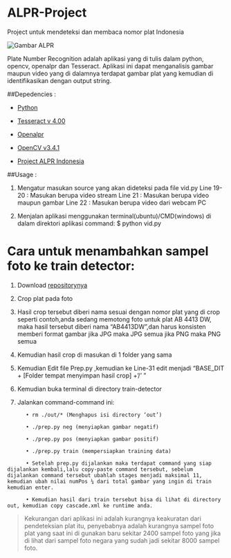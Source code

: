 # ALPR-Project
Project untuk mendeteksi dan membaca nomor plat Indonesia

![Gambar ALPR](https://image.ibb.co/gObDap/tes.jpg)

Plate Number Recognition adalah aplikasi yang di tulis dalam python, opencv, openalpr dan Tesseract. Aplikasi ini dapat menganalisis gambar maupun video yang di dalamnya terdapat gambar plat yang kemudian di identifikasikan dengan output string.

##Depedencies :

-	[Python](https://www.python.org/downloads/)

-	[Tesseract v 4.00](https://github.com/tesseract-ocr/tesseract )

-	[Openalpr]( https://github.com/openalpr/openalpr )

-	[OpenCV v3.4.1](https://github.com/opencv/opencv )

-	[Project ALPR Indonesia](https://github.com/luthfitabey/ALPR-Project )

##Usage :
1. Mengatur masukan source yang akan dideteksi pada file vid.py
   Line 19-20	: Masukan berupa video stream
   Line 21	   : Masukan berupa video maupun gambar
   Line 22	   : Masukan berupa video dari webcam PC

2.	Menjalan aplikasi menggunakan terminal(ubuntu)/CMD(windows) di dalam direktori aplikasi command: $ python vid.py

  # Cara untuk menambahkan sampel foto ke train detector:
   

1. Download [repositorynya](https://github.com/openalpr/train-detector)

2. Crop plat pada foto

3. Hasil crop tersebut diberi nama sesuai dengan nomor plat yang di crop seperti contoh,anda sedang memotong foto untuk plat AB 4413   DW, maka hasil tersebut diberi nama “AB4413DW”,dan harus konsisten memberi format gambar jika JPG maka JPG semua jika PNG maka PNG         semua
4. Kemudian hasil crop di masukan di 1 folder yang sama

5. Kemudian Edit file Prep.py ,kemudian ke Line-31 edit menjadi “BASE_DIT + [Folder tempat menyimpan hasil crop] +’/’ ”

6. Kemudian buka terminal di directory train-detector

7. Jalankan command-command ini:
```
      •	rm ./out/* (Menghapus isi directory ‘out’)
   
      •	./prep.py neg (menyiapkan gambar negatif)
   
      •	./prep.py pos (menyiapkan gambar positif)
   
      •	./prep.py train (mempersiapkan training data)
   
      •	Setelah prep.py dijalankan maka terdapat command yang siap dijalankan kembali,lalu copy-paste command tersebut, sebelum dijalankan command tersebut ubahlah stages menjadi maksimal 11, kemudian ubah nilai numPos ¼ dari total gambar yang ingin di train kemudian enter.
   
      •	Kemudian hasil dari train tersebut bisa di lihat di directory out, kemudian copy cascade.xml ke runtime anda.
```
   
> Kekurangan dari aplikasi ini adalah kurangnya keakuratan dari pendeteksian plat itu, penyebabnya adalah kurangnya sampel foto plat yang saat ini di gunakan baru sekitar 2400 sampel foto yang jika di lihat dari sampel foto negara yang sudah jadi sekitar 8000 sampel foto.
